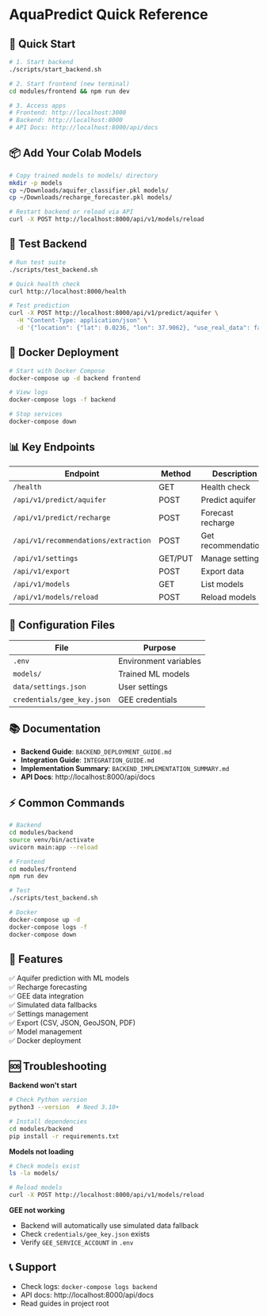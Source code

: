 # AquaPredict Quick Reference

## 🚀 Quick Start

```bash
# 1. Start backend
./scripts/start_backend.sh

# 2. Start frontend (new terminal)
cd modules/frontend && npm run dev

# 3. Access apps
# Frontend: http://localhost:3000
# Backend: http://localhost:8000
# API Docs: http://localhost:8000/api/docs
```

## 📦 Add Your Colab Models

```bash
# Copy trained models to models/ directory
mkdir -p models
cp ~/Downloads/aquifer_classifier.pkl models/
cp ~/Downloads/recharge_forecaster.pkl models/

# Restart backend or reload via API
curl -X POST http://localhost:8000/api/v1/models/reload
```

## 🧪 Test Backend

```bash
# Run test suite
./scripts/test_backend.sh

# Quick health check
curl http://localhost:8000/health

# Test prediction
curl -X POST http://localhost:8000/api/v1/predict/aquifer \
  -H "Content-Type: application/json" \
  -d '{"location": {"lat": 0.0236, "lon": 37.9062}, "use_real_data": false}'
```

## 🐳 Docker Deployment

```bash
# Start with Docker Compose
docker-compose up -d backend frontend

# View logs
docker-compose logs -f backend

# Stop services
docker-compose down
```

## 📊 Key Endpoints

| Endpoint | Method | Description |
|----------|--------|-------------|
| `/health` | GET | Health check |
| `/api/v1/predict/aquifer` | POST | Predict aquifer |
| `/api/v1/predict/recharge` | POST | Forecast recharge |
| `/api/v1/recommendations/extraction` | POST | Get recommendations |
| `/api/v1/settings` | GET/PUT | Manage settings |
| `/api/v1/export` | POST | Export data |
| `/api/v1/models` | GET | List models |
| `/api/v1/models/reload` | POST | Reload models |

## 🔧 Configuration Files

| File | Purpose |
|------|---------|
| `.env` | Environment variables |
| `models/` | Trained ML models |
| `data/settings.json` | User settings |
| `credentials/gee_key.json` | GEE credentials |

## 📚 Documentation

- **Backend Guide**: `BACKEND_DEPLOYMENT_GUIDE.md`
- **Integration Guide**: `INTEGRATION_GUIDE.md`
- **Implementation Summary**: `BACKEND_IMPLEMENTATION_SUMMARY.md`
- **API Docs**: http://localhost:8000/api/docs

## ⚡ Common Commands

```bash
# Backend
cd modules/backend
source venv/bin/activate
uvicorn main:app --reload

# Frontend
cd modules/frontend
npm run dev

# Test
./scripts/test_backend.sh

# Docker
docker-compose up -d
docker-compose logs -f
docker-compose down
```

## 🎯 Features

✅ Aquifer prediction with ML models  
✅ Recharge forecasting  
✅ GEE data integration  
✅ Simulated data fallbacks  
✅ Settings management  
✅ Export (CSV, JSON, GeoJSON, PDF)  
✅ Model management  
✅ Docker deployment  

## 🆘 Troubleshooting

**Backend won't start**
```bash
# Check Python version
python3 --version  # Need 3.10+

# Install dependencies
cd modules/backend
pip install -r requirements.txt
```

**Models not loading**
```bash
# Check models exist
ls -la models/

# Reload models
curl -X POST http://localhost:8000/api/v1/models/reload
```

**GEE not working**
- Backend will automatically use simulated data fallback
- Check `credentials/gee_key.json` exists
- Verify `GEE_SERVICE_ACCOUNT` in `.env`

## 📞 Support

- Check logs: `docker-compose logs backend`
- API docs: http://localhost:8000/api/docs
- Read guides in project root
